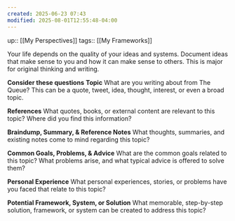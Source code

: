```yaml
---
created: 2025-06-23 07:43
modified: 2025-08-01T12:55:48-04:00
---
```

up:: [[My Perspectives]]
tags:: [[My Frameworks]]

Your life depends on the quality of your ideas and systems. Document ideas that make sense to you and how it can make sense to others. This is major for original thinking and writing.

**Consider these questions**
**Topic**
What are you writing about from The Queue? This can be a quote, tweet, idea, thought, interest, or even a broad topic.

**References**
What quotes, books, or external content are relevant to this topic? Where did you find this information?

**Braindump, Summary, & Reference Notes**
What thoughts, summaries, and existing notes come to mind regarding this topic?

**Common Goals, Problems, & Advice**
What are the common goals related to this topic? What problems arise, and what typical advice is offered to solve them?

**Personal Experience**
What personal experiences, stories, or problems have you faced that relate to this topic?

**Potential Framework, System, or Solution**
What memorable, step-by-step solution, framework, or system can be created to address this topic?

